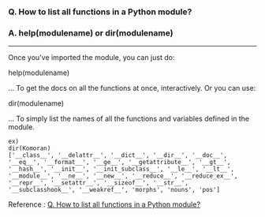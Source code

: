 ### Q. How to list all functions in a Python module?

### A.  help(modulename) or  dir(modulename)

-------------------
Once you've imported the module, you can just do:

 help(modulename)
 
... To get the docs on all the functions at once, interactively. Or you can use:

 dir(modulename)
 
... To simply list the names of all the functions and variables defined in the module.

```
ex) 
dir(Komoran)
['__class__', '__delattr__', '__dict__', '__dir__', '__doc__', '__eq__', '__format__', '__ge__', '__getattribute__', '__gt__', '__hash__', '__init__', '__init_subclass__', '__le__', '__lt__', '__module__', '__ne__', '__new__', '__reduce__', '__reduce_ex__', '__repr__', '__setattr__', '__sizeof__', '__str__', '__subclasshook__', '__weakref__', 'morphs', 'nouns', 'pos']
```
Reference : 
[Q. How to list all functions in a Python module?
](https://stackoverflow.com/questions/139180/how-to-list-all-functions-in-a-python-module)
